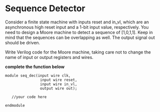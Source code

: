 # Sequence Detector

Consider a finite state machine with inputs reset and in_vl, which are an asynchronous high reset input and a 1-bit input value, respectively. You need to design a Moore machine to detect a sequence of [1,0,1,1]. Keep in mind that the sequences can be overlapping as well. The output signal out should be driven.

Write Verilog code for the Moore machine, taking care not to change the name of input or output registers and wires.

**complete the function below**

```
module seq_dec(input wire clk,
                input wire reset,
                input wire in_vl,
                output wire out);
    
   //your code here

endmodule

```


